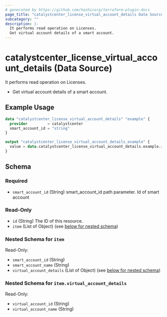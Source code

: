 ```yaml
---
# generated by https://github.com/hashicorp/terraform-plugin-docs
page_title: "catalystcenter_license_virtual_account_details Data Source - terraform-provider-catalystcenter"
subcategory: ""
description: |-
  It performs read operation on Licenses.
  Get virtual account details of a smart account.
---
```


# catalystcenter_license_virtual_account_details (Data Source)

It performs read operation on Licenses.

- Get virtual account details of a smart account.

## Example Usage

```terraform
data "catalystcenter_license_virtual_account_details" "example" {
  provider         = catalystcenter
  smart_account_id = "string"
}

output "catalystcenter_license_virtual_account_details_example" {
  value = data.catalystcenter_license_virtual_account_details.example.item
}
```

<!-- schema generated by tfplugindocs -->
## Schema

### Required

- `smart_account_id` (String) smart_account_id path parameter. Id of smart account

### Read-Only

- `id` (String) The ID of this resource.
- `item` (List of Object) (see [below for nested schema](#nestedatt--item))

<a id="nestedatt--item"></a>
### Nested Schema for `item`

Read-Only:

- `smart_account_id` (String)
- `smart_account_name` (String)
- `virtual_account_details` (List of Object) (see [below for nested schema](#nestedobjatt--item--virtual_account_details))

<a id="nestedobjatt--item--virtual_account_details"></a>
### Nested Schema for `item.virtual_account_details`

Read-Only:

- `virtual_account_id` (String)
- `virtual_account_name` (String)
